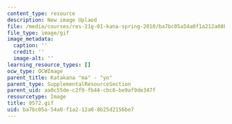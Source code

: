 ```yaml
---
content_type: resource
description: New image Uplaod
file: /media/courses/res-21g-01-kana-spring-2010/ba7bc05a54a0f1a212a08b25d2156be7_0572.gif
file_type: image/gif
image_metadata:
  caption: ''
  credit: ''
  image-alt: ''
learning_resource_types: []
ocw_type: OCWImage
parent_title: Katakana "ma" - "yo"
parent_type: SupplementalResourceSection
parent_uid: aa0c55de-c2f9-fb44-cbc0-be9af9de347f
resourcetype: Image
title: 0572.gif
uid: ba7bc05a-54a0-f1a2-12a0-8b25d2156be7
---
```

